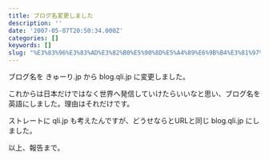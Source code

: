 ```yaml
---
title: ブログ名変更しました
description: ''
date: '2007-05-07T20:50:34.000Z'
categories: []
keywords: []
slug: "%E3%83%96%E3%83%AD%E3%82%B0%E5%90%8D%E5%A4%89%E6%9B%B4%E3%81%97%E3%81%BE%E3%81%97%E3%81%9F"
---
```

ブログ名を きゅーり.jp から blog.qli.jp に変更しました。

これからは日本だけではなく世界へ発信していけたらいいなと思い、ブログ名を英語にしました。理由はそれだけです。

ストレートに qli.jp も考えたんですが、どうせならとURLと同じ blog.qli.jp にしました。

以上、報告まで。